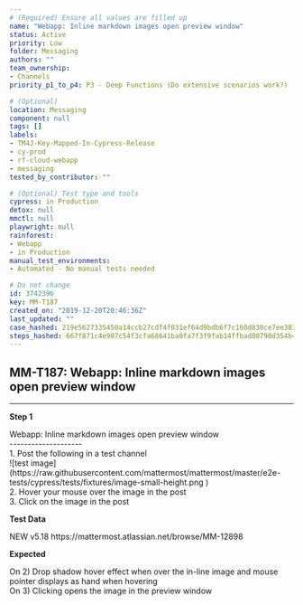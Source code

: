 ```yaml
---
# (Required) Ensure all values are filled up
name: "Webapp: Inline markdown images open preview window"
status: Active
priority: Low
folder: Messaging
authors: ""
team_ownership: 
- Channels
priority_p1_to_p4: P3 - Deep Functions (Do extensive scenarios work?)

# (Optional)
location: Messaging
component: null
tags: []
labels: 
- TM4J-Key-Mapped-In-Cypress-Release
- cy-prod
- rf-cloud-webapp
- messaging
tested_by_contributor: ""

# (Optional) Test type and tools
cypress: in Production
detox: null
mmctl: null
playwright: null
rainforest: 
- Webapp
- in Production
manual_test_environments:
- Automated - No manual tests needed

# Do not change
id: 3742396
key: MM-T187
created_on: "2019-12-20T20:46:36Z"
last_updated: ""
case_hashed: 219e5627335450a14ccb27cdf4f031ef64d9bdb6f7c160d830ce7ee3834a9bbd285bc02693d7296c0ad0d8190b15b3ab
steps_hashed: 667f871c4e907c54f3cfa68641ba0fa7f3f9fab14ffbad80790d354b45a31f4cf4dd5862fd9d6a82a661bceba9d9c977
---
```


<!-- (Auto-generated) Based on frontmatter's "key" and "name" -->

## MM-T187: Webapp: Inline markdown images open preview window

---

**Step 1**

Webapp: Inline markdown images open preview window\
\--------------------\
1\. Post the following in a test channel\
!\[test image]\(https\://raw\.githubusercontent.com/mattermost/mattermost/master/e2e-tests/cypress/tests/fixtures/image-small-height.png )\
2\. Hover your mouse over the image in the post\
3\. Click on the image in the post

**Test Data**

NEW v5.18 https\://mattermost.atlassian.net/browse/MM-12898

**Expected**

On 2) Drop shadow hover effect when over the in-line image and mouse pointer displays as hand when hovering\
On 3) Clicking opens the image in the preview window

